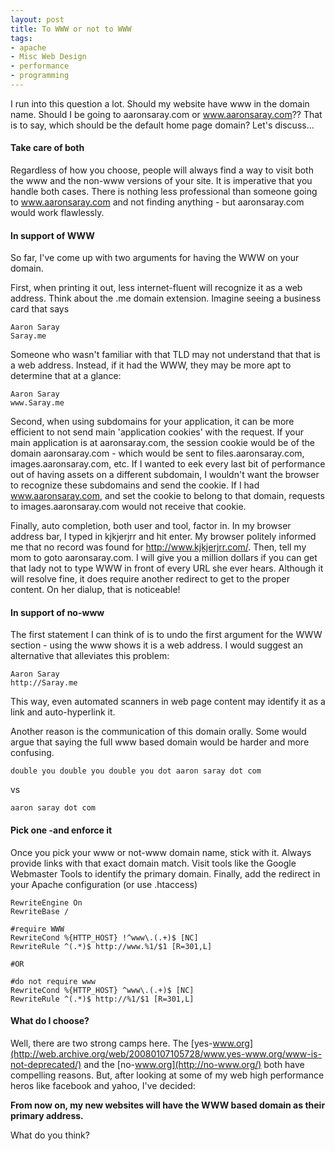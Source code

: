 ```yaml
---
layout: post
title: To WWW or not to WWW
tags:
- apache
- Misc Web Design
- performance
- programming
---
```


I run into this question a lot.  Should my website have www in the domain name.  Should I be going to aaronsaray.com or www.aaronsaray.com??  That is to say, which should be the default home page domain?  Let's discuss...



#### Take care of both


Regardless of how you choose, people will always find a way to visit both the www and the non-www versions of your site.  It is imperative that you handle both cases.  There is nothing less professional than someone going to www.aaronsaray.com and not finding anything - but aaronsaray.com would work flawlessly.



#### In support of WWW


So far, I've come up with two arguments for having the WWW on your domain.  

First, when printing it out, less internet-fluent will recognize it as a web address.  Think about the .me domain extension.  Imagine seeing a business card that says 


    
    
    Aaron Saray
    Saray.me
    



Someone who wasn't familiar with that TLD may not understand that that is a web address.  Instead, if it had the WWW, they may be more apt to determine that at a glance:


    
    
    Aaron Saray
    www.Saray.me
    



Second, when using subdomains for your application, it can be more efficient to not send main 'application cookies' with the request.  If your main application is at aaronsaray.com, the session cookie would be of the domain aaronsaray.com - which would be sent to files.aaronsaray.com, images.aaronsaray.com, etc.  If I wanted to eek every last bit of performance out of having assets on a different subdomain, I wouldn't want the browser to recognize these subdomains and send the cookie.  If I had www.aaronsaray.com, and set the cookie to belong to that domain, requests to images.aaronsaray.com would not receive that cookie.

Finally, auto completion, both user and tool, factor in.  In my browser address bar, I typed in kjkjerjrr and hit enter.  My browser politely informed me that no record was found for http://www.kjkjerjrr.com/.  Then, tell my mom to goto aaronsaray.com.  I will give you a million dollars if you can get that lady not to type WWW in front of every URL she ever hears.  Although it will resolve fine, it does require another redirect to get to the proper content.  On her dialup, that is noticeable!



#### In support of no-www


The first statement I can think of is to undo the first argument for the WWW section - using the www shows it is a web address.  I would suggest an alternative that alleviates this problem:


    
    
    Aaron Saray
    http://Saray.me
    



This way, even automated scanners in web page content may identify it as a link and auto-hyperlink it.

Another reason is the communication of this domain orally.  Some would argue that saying the full www based domain would be harder and more confusing.


    
    
    double you double you double you dot aaron saray dot com
    



vs


    
    
    aaron saray dot com
    





#### Pick one -and enforce it


Once you pick your www or not-www domain name, stick with it.  Always provide links with that exact domain match.  Visit tools like the Google Webmaster Tools to identify the primary domain.  Finally, add the redirect in your Apache configuration (or use .htaccess)


    
    
    RewriteEngine On
    RewriteBase /
    
    #require WWW
    RewriteCond %{HTTP_HOST} !^www\.(.+)$ [NC]
    RewriteRule ^(.*)$ http://www.%1/$1 [R=301,L] 
    
    #OR
    
    #do not require www
    RewriteCond %{HTTP_HOST} ^www\.(.+)$ [NC]
    RewriteRule ^(.*)$ http://%1/$1 [R=301,L] 
    





#### What do I choose?


Well, there are two strong camps here.  The [yes-www.org](http://web.archive.org/web/20080107105728/www.yes-www.org/www-is-not-deprecated/) and the [no-www.org](http://no-www.org/) both have compelling reasons.  But, after looking at some of my web high performance heros like facebook and yahoo, I've decided:

**From now on, my new websites will have the WWW based domain as their primary address.**

What do you think?
